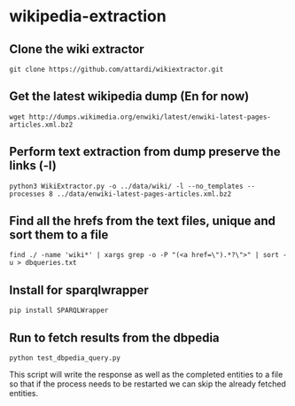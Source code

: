 # wikipedia-extraction

## Clone the wiki extractor
```
git clone https://github.com/attardi/wikiextractor.git   
```
## Get the latest wikipedia dump (En for now)
```
wget http://dumps.wikimedia.org/enwiki/latest/enwiki-latest-pages-articles.xml.bz2    
```
## Perform text extraction from dump preserve the links (-l)
```
python3 WikiExtractor.py -o ../data/wiki/ -l --no_templates --processes 8 ../data/enwiki-latest-pages-articles.xml.bz2   
```
## Find all the hrefs from the text files, unique and sort them to a file 
```
find ./ -name 'wiki*' | xargs grep -o -P "(<a href=\").*?\">" | sort -u > dbqueries.txt                                                                                                              
```
## Install for sparqlwrapper
```
pip install SPARQLWrapper
```
## Run to fetch results from the dbpedia
```
python test_dbpedia_query.py
```
This script will write the response as well as the completed entities to a file so that if the process needs to be restarted we can skip the already fetched entities.
